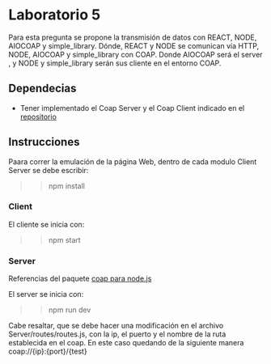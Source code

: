 # Laboratorio 5
Para esta pregunta se propone la transmisión de datos con REACT, NODE, AIOCOAP y simple_library. Dónde, REACT y NODE se comunican vía HTTP, NODE, AIOCOAP y simple_library con COAP. Donde AIOCOAP será el server , y NODE y simple_library serán sus cliente en el entorno COAP.

## Dependecias
- Tener implementado el Coap Server y el Coap Client indicado en el [repositorio](https://github.com/rvmosquera/IoT_lab5_coap)


## Instrucciones
Paara correr la emulación de la página Web, dentro de cada modulo Client Server se debe escribir:
>> npm install

### Client
El cliente se inicia con:
>> npm start


### Server
Referencias del paquete [coap para node.js](https://github.com/AlCalzone/node-coap-client)


El server se inicia con:
>> npm run dev

Cabe resaltar, que se debe hacer una modificación en el archivo Server/routes/routes.js, con la ip, el puerto y el nombre de la ruta establecida en el coap. En este caso quedando de la siguiente manera coap://{ip}:{port}/{test}
